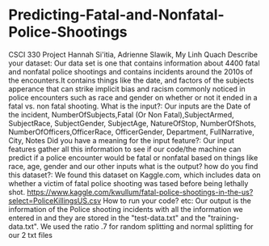 # Predicting-Fatal-and-Nonfatal-Police-Shootings
CSCI 330 Project
Hannah Si'itia, Adrienne Slawik, My Linh Quach
Describe your dataset: Our data set is one that contains information about 4400 fatal and nonfatal police shootings and contains incidents around the 2010s of the encounters.It contains things like the date, and factors of the subjects apperance that can strike implicit bias and racism commonly noticed in police encounters such as race and gender on whether or not it ended in a fatal vs. non fatal shooting.
What is the input?: Our inputs are the Date of the incident, NumberOfSubjects,Fatal (Or Non Fatal),SubjectArmed, SubjectRace, SubjectGender, SubjectAge, NatureOfStop, NumberOfShots, NumberOfOfficers,OfficerRace, OfficerGender, Department, FullNarrative, City, Notes
Did you have a meaning for the input feature?: Our input features gather all this information to see if our code/the machine can predict if a police encounter would be fatal or nonfatal based on things like race, age, gender and our other inputs
what is the output? how do you find this dataset?: We found this dataset on Kaggle.com, which includes data on whether a victim of fatal police shooting was tased before being lethally shot. https://www.kaggle.com/kwullum/fatal-police-shootings-in-the-us?select=PoliceKillingsUS.csv How to run your code? etc: Our output is the information of the Police shooting incidents with all the information we entered in and they are stored in the "test-data.txt" and the "training-data.txt". We used the ratio .7 for random splitting and normal splitting for our 2 txt files

